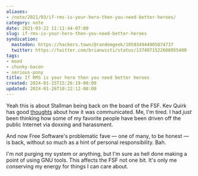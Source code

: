 ```yaml
---
aliases:
- /note/2021/03/if-rms-is-your-hero-then-you-need-better-heroes/
category: note
date: 2021-03-22 11:11:44-07:00
slug: if-rms-is-your-hero-then-you-need-better-heroes
syndication:
  mastodon: https://hackers.town/@randomgeek/105934944905874737
  twitter: https://twitter.com/brianwisti/status/1374071522608955400
tags:
- mood
- chunky-bacon
- serious-pony
title: If RMS is your hero then you need better heroes
created: 2024-01-15T15:26:19-08:00
updated: 2024-01-26T10:22:12-08:00
---
```


Yeah this is about Stallman being back on the board of the FSF. Kev Quirk has good [thoughts](https://kevq.uk/my-thoughts-on-richard-stallmans-return-to-the-fsf-board/) about how it was communicated. Me, I'm tired. I had *just* been thinking how some of my favorite people have been driven off the public Internet via doxxing and harassment.

And now Free Software's problematic fave — one of many, to be honest — is back, without so much as a hint of personal responsibility. Bah.

I'm not purging my system or anything, but I'm sure as hell done making a point of using GNU tools. This affects the FSF not one bit. It's only me conserving my energy for things I can care about.
